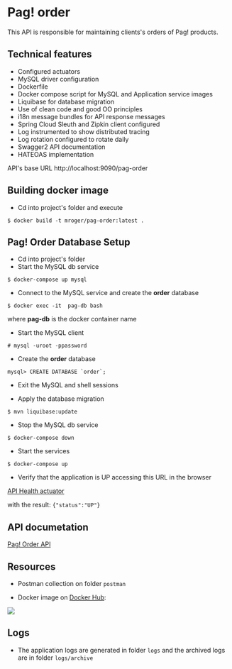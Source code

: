# Pag! order

This API is responsible for maintaining clients's orders of Pag! products.

##  Technical features

* Configured actuators
* MySQL driver configuration
* Dockerfile
* Docker compose script for MySQL and Application service images
* Liquibase for database migration
* Use of clean code and good OO principles
* i18n message bundles for API response messages
* Spring Cloud Sleuth and Zipkin client configured
* Log instrumented to show distributed tracing
* Log rotation configured to rotate daily
* Swagger2 API documentation
* HATEOAS implementation

API's base URL http://localhost:9090/pag-order

## Building docker image

* Cd into project's folder and execute

`$ docker build -t mroger/pag-order:latest .`

## Pag! Order Database Setup

* Cd into project's folder
* Start the MySQL db service

`$ docker-compose up mysql`

* Connect to the MySQL service and create the **order** database

```$ docker exec -it  pag-db bash```

where **pag-db** is the docker container name

* Start the MySQL client

```# mysql -uroot -ppassword```

* Create the **order** database

```mysql> CREATE DATABASE `order`;```

* Exit the MySQL and shell sessions

* Apply the database migration

`$ mvn liquibase:update`

* Stop the MySQL db service

`$ docker-compose down`

* Start the services

`$ docker-compose up`

* Verify that the application is UP accessing this URL in the browser

[API Health actuator](http://localhost:9090/pag-order/actuator/health)

with the result: `{"status":"UP"}`

## API documetation

[Pag! Order API](http://localhost:9090/pag-order/swagger-ui.html)

## Resources

* Postman collection on folder `postman`

* Docker image on [Docker Hub](https://cloud.docker.com/repository/docker/mroger/pag-order/general):

![](docker_image.png)

## Logs

* The application logs are generated in folder `logs` and the archived logs are in folder `logs/archive`
